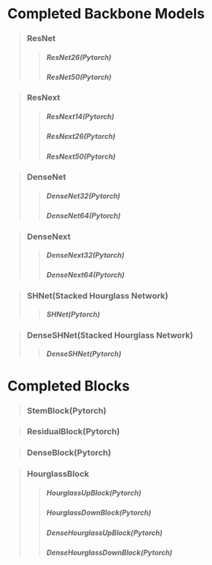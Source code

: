 # Completed Backbone Models
> ### ResNet
>   > ##### ResNet26(Pytorch)
>   > ##### ResNet50(Pytorch)

> ### ResNext
>   > ##### ResNext14(Pytorch)
>   > ##### ResNext26(Pytorch)
>   > ##### ResNext50(Pytorch)

> ### DenseNet
>   > ##### DenseNet32(Pytorch)
>   > ##### DenseNet64(Pytorch)

> ### DenseNext
>   > ##### DenseNext32(Pytorch)
>   > ##### DenseNext64(Pytorch)

> ### SHNet(Stacked Hourglass Network)
>   >   ##### SHNet(Pytorch)

> ### DenseSHNet(Stacked Hourglass Network)
>   >   ##### DenseSHNet(Pytorch)

# Completed Blocks
> ### StemBlock(Pytorch)

> ### ResidualBlock(Pytorch)

> ### DenseBlock(Pytorch)

> ### HourglassBlock
>   > ##### HourglassUpBlock(Pytorch)
>   > ##### HourglassDownBlock(Pytorch)
>   > ##### DenseHourglassUpBlock(Pytorch)
>   > ##### DenseHourglassDownBlock(Pytorch)